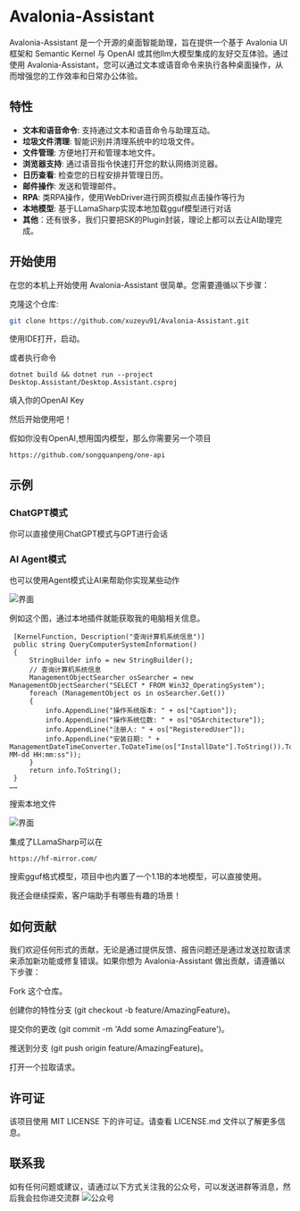 # Avalonia-Assistant

Avalonia-Assistant 是一个开源的桌面智能助理，旨在提供一个基于 Avalonia UI 框架和 Semantic Kernel 与 OpenAI 或其他llm大模型集成的友好交互体验。通过使用 Avalonia-Assistant，您可以通过文本或语音命令来执行各种桌面操作，从而增强您的工作效率和日常办公体验。

## 特性

- **文本和语音命令**: 支持通过文本和语音命令与助理互动。
- **垃圾文件清理**: 智能识别并清理系统中的垃圾文件。
- **文件管理**: 方便地打开和管理本地文件。
- **浏览器支持**: 通过语音指令快速打开您的默认网络浏览器。
- **日历查看**: 检查您的日程安排并管理日历。
- **邮件操作**: 发送和管理邮件。
- **RPA**: 类RPA操作，使用WebDriver进行网页模拟点击操作等行为
- **本地模型**: 基于LLamaSharp实现本地加载gguf模型进行对话
- **其他**：还有很多，我们只要把SK的Plugin封装，理论上都可以去让AI助理完成。

## 开始使用

在您的本机上开始使用 Avalonia-Assistant 很简单。您需要遵循以下步骤：

克隆这个仓库:
   ```sh
   git clone https://github.com/xuzeyu91/Avalonia-Assistant.git
  ```
使用IDE打开，启动。

或者执行命令

`dotnet build && dotnet run --project Desktop.Assistant/Desktop.Assistant.csproj` 

填入你的OpenAI Key 

然后开始使用吧！

假如你没有OpenAI,想用国内模型，那么你需要另一个项目
```
https://github.com/songquanpeng/one-api
```



## 示例
### ChatGPT模式

你可以直接使用ChatGPT模式与GPT进行会话

### AI Agent模式

也可以使用Agent模式让AI来帮助你实现某些动作

![界面](https://github.com/xuzeyu91/Avalonia-Assistant/blob/main/img/cpu.png?raw=true)

例如这个图，通过本地插件就能获取我的电脑相关信息。
```
 [KernelFunction, Description("查询计算机系统信息")]
 public string QueryComputerSystemInformation()
 {
     StringBuilder info = new StringBuilder(); 
     // 查询计算机系统信息
     ManagementObjectSearcher osSearcher = new ManagementObjectSearcher("SELECT * FROM Win32_OperatingSystem");
     foreach (ManagementObject os in osSearcher.Get())
     {
         info.AppendLine("操作系统版本: " + os["Caption"]);
         info.AppendLine("操作系统位数: " + os["OSArchitecture"]);
         info.AppendLine("注册人: " + os["RegisteredUser"]);
         info.AppendLine("安装日期: " + ManagementDateTimeConverter.ToDateTime(os["InstallDate"].ToString()).ToString("yyyy-MM-dd HH:mm:ss"));
     }
     return info.ToString();
 }
……
```

搜索本地文件

![界面](https://github.com/xuzeyu91/Avalonia-Assistant/blob/main/img/searchfile.png?raw=true)


集成了LLamaSharp可以在
```
https://hf-mirror.com/
```
搜索gguf格式模型，项目中也内置了一个1.1B的本地模型，可以直接使用。

我还会继续探索，客户端助手有哪些有趣的场景！

## 如何贡献
我们欢迎任何形式的贡献，无论是通过提供反馈、报告问题还是通过发送拉取请求来添加新功能或修复错误。如果你想为 Avalonia-Assistant 做出贡献，请遵循以下步骤：

Fork 这个仓库。

创建你的特性分支 (git checkout -b feature/AmazingFeature)。

提交你的更改 (git commit -m 'Add some AmazingFeature')。

推送到分支 (git push origin feature/AmazingFeature)。

打开一个拉取请求。

## 许可证

该项目使用 MIT LICENSE 下的许可证。请查看 LICENSE.md 文件以了解更多信息。

## 联系我
如有任何问题或建议，请通过以下方式关注我的公众号，可以发送进群等消息，然后我会拉你进交流群
![公众号](https://github.com/xuzeyu91/Avalonia-Assistant/blob/main/img/gzh.jpg)

